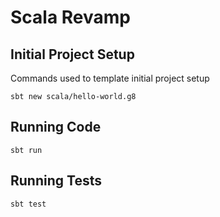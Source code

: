 # Scala Revamp


## Initial Project Setup
Commands used to template initial project setup

```
sbt new scala/hello-world.g8
```

## Running Code

```
sbt run
```

## Running Tests
```
sbt test
```